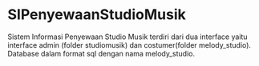 # SIPenyewaanStudioMusik
Sistem Informasi Penyewaan Studio Musik terdiri dari dua interface yaitu interface admin (folder studiomusik) dan costumer(folder melody_studio). Database dalam format sql dengan nama melody_studio.
